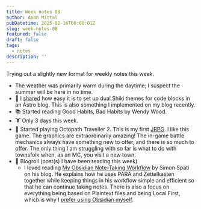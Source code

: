 ```yaml
---
title: Week notes 08
author: Aman Mittal
pubDatetime: 2025-02-16T00:00:01Z
slug: week-notes-08
featured: false
draft: false
tags:
  - notes
description: ''
---
```


<!-- vale off -->

Trying out a slightly new format for weekly notes this week.

- The weather was primarily warm during the daytime; I suspect the summer will be here in no time.
- 📝 I [shared](https://amanhimself.dev/blog/dual-shiki-themes-with-astro/) how easy it is to set up dual Shiki themes for code blocks in an Astro blog. This is also something I implemented on my blog recently.
- 📚 Started reading Good Habits, Bad Habits by Wendy Wood.
- 🏋️ Only 3 days this week.
- 👾 Started playing Octopath Traveller 2. This is my first [JRPG](https://geektogeekmedia.com/geekery/video-games/what-is-a-jrpg-definition-japanese-jrpgs-game/). I like this game. The graphics are extraordinarily amazing! The in-game battle mechanics always have something new to offer, and there is so much to offer. The only thing I am struggling with so far is what to do with townsfolk when, as an MC, you visit a new town.
- 🔗 Blogroll (post(s) I have been reading this week)
  - I loved reading [My Obsidian Note-Taking Workflow](https://www.ssp.sh/blog/obsidian-note-taking-workflow/) by Simon Späti on his blog. He explains how he uses PARA and Zettelkasten together while keeping things in his workflow simple and efficient so that he can continue taking notes. There is also a focus on everything being based on Plaintext files and being Local First, which is why I [prefer using Obsidian myself](/tags/obsidian/).

<!-- vale on -->
